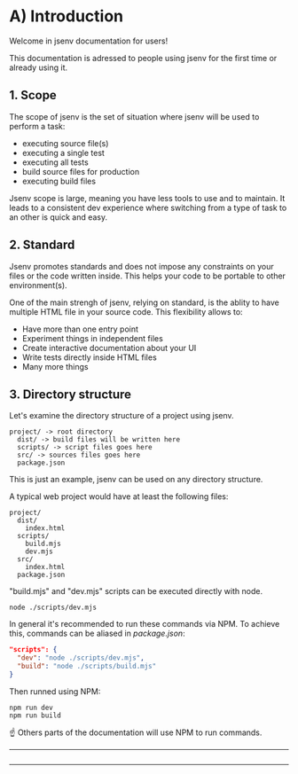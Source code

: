 # A) Introduction

Welcome in jsenv documentation for users!

This documentation is adressed to people using jsenv for the first time or already using it.

## 1. Scope

The scope of jsenv is the set of situation where jsenv will be used to perform a task:

- executing source file(s)
- executing a single test
- executing all tests
- build source files for production
- executing build files

Jsenv scope is large, meaning you have less tools to use and to maintain. It leads to a consistent dev experience where switching from a type of task to an other is quick and easy.

## 2. Standard

Jsenv promotes standards and does not impose any constraints on your files or the code written inside. This helps your code to be portable to other environment(s).

One of the main strengh of jsenv, relying on standard, is the ablity to have multiple HTML file in your source code. This flexibility allows to:

- Have more than one entry point
- Experiment things in independent files
- Create interactive documentation about your UI
- Write tests directly inside HTML files
- Many more things

## 3. Directory structure

Let's examine the directory structure of a project using jsenv.

```console
project/ -> root directory
  dist/ -> build files will be written here
  scripts/ -> script files goes here
  src/ -> sources files goes here
  package.json
```

This is just an example, jsenv can be used on any directory structure.

A typical web project would have at least the following files:

```console
project/
  dist/
    index.html
  scripts/
    build.mjs
    dev.mjs
  src/
    index.html
  package.json
```

"build.mjs" and "dev.mjs" scripts can be executed directly with node.

```console
node ./scripts/dev.mjs
```

In general it's recommended to run these commands via NPM. To achieve this, commands can be aliased in _package.json_:

```json
"scripts": {
  "dev": "node ./scripts/dev.mjs",
  "build": "node ./scripts/build.mjs"
}
```

Then runned using NPM:

```console
npm run dev
npm run build
```

☝️ Others parts of the documentation will use NPM to run commands.

<table>
 <tr>
  <td width="2000px" align="right" nowrap>
   <a href="./b_dev.md">> B) Dev</a>
  </td>
 </tr>
<table>
